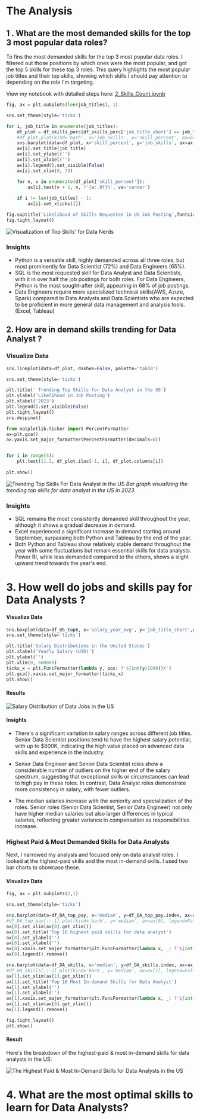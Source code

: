 # The Analysis

## 1 . What are the most demanded skills for the top 3 most popular data roles?

To fins the most demanded skills for the top 3 most popular data roles. I filtered out those positions by which ones were the most popular, and got the top 5 skills for these top 3 roles. This query highlights the most popular job titles and their top skills, showing which skills I should pay attention to depending on the role I'm targeting.

View my notebook with detailed steps here:
[2_Skills_Count.ipynb]()

```python
fig, ax = plt.subplots(len(job_titles), 1)

sns.set_theme(style='ticks')

for i, job_title in enumerate(job_titles):
    df_plot = df_skills_perc[df_skills_perc['job_title_short'] == job_title].head(5)
    #df_plot.plot(kind='barh', x='job_skills', y='skill_percent', ax=ax[i], title=job_title)
    sns.barplot(data=df_plot, x='skill_percent', y='job_skills', ax=ax[i], hue='skill_count', palette='dark:b_r')
    ax[i].set_title(job_title)
    ax[i].set_ylabel('')
    ax[i].set_xlabel('')
    ax[i].legend().set_visible(False)
    ax[i].set_xlim(0, 78)

    for n, v in enumerate(df_plot['skill_percent']):
        ax[i].text(v + 1, n, f'{v:.0f}%', va='center')
    
    if i != len(job_titles) - 1:
        ax[i].set_xticks([])

fig.suptitle('Likelihood of Skills Requested in US Job Posting',fontsize=15)   
fig.tight_layout()
```
![Visualization of Top Skills' for Data Nerds](Images/skill_demand_all_data_roles.png)

### Insights
- Python is a versatile skill, highly demanded across all three roles, but most prominently for Data Scientist (72%) and Data Engineers (65%).
- SQL is the most requested skill for Data Analyst and Data Scientists, with it in over half the job postings for both roles. For Data Engineers, Python is the most sought-after skill, appearing in 68% of job postings. 
- Data Engineers require more specialized technical skills(AWS, Azure, Spark) compared to Data Analysts and Data Scientists who are expected to be proficient in more general data management and analysis tools. (Excel, Tableau)

## 2. How are in demand skills trending for Data Analyst ? 
### Visualize Data

```python
sns.lineplot(data=df_plot, dashes=False, palette='tab10')

sns.set_theme(style='ticks')

plt.title(' Trending Top Skills for Data Analyst in the US')
plt.ylabel('Likelihood in Job Posting')
plt.xlabel('2023')
plt.legend().set_visible(False)
plt.tight_layout()
sns.despine()

from matplotlib.ticker import PercentFormatter
ax=plt.gca()
ax.yaxis.set_major_formatter(PercentFormatter(decimals=0))


for i in range(5):
    plt.text(11.2, df_plot.iloc[-1, i], df_plot.columns[i])
 
plt.show() 
```
![Trending Top Skills For Data Analyst in the US](Images/skill_trend_DA.png)
*Bar graph visualizing the trending top skills for data analyst in the US in 2023.*

### Insights
- SQL remains the most consistently demanded skill throughout the year, although it shows a gradual decrease in demand.
- Excel experienced a significant increase in demand starting around September, surpassing both Python and Tableau by the end of the year.
- Both Python and Tableau show relatively stable demand throughout the year with some fluctuations but remain essential skills for data analysts. Power BI, while less demanded compared to the others, shows a slight upward trend towards the year's end.

# 3. How well do jobs and skills pay for Data Analysts ? 

#### Visualize Data
```python
sns.boxplot(data=df_US_top6, x='salary_year_avg', y='job_title_short',order=job_order_df_US_top6)
sns.set_theme(style='ticks')

plt.title('Salary Distributions in the United States')
plt.xlabel('Yearly Salary (USD)')
plt.ylabel('')
plt.xlim(0, 600000)
ticks_x = plt.FuncFormatter(lambda y, pos: f'${int(y/1000)}K')
plt.gca().xaxis.set_major_formatter(ticks_x)
plt.show()
```

#### Results
![Salary Distribution of Data Jobs in the US](Images/salary.png)

#### Insights 

- There's a significant variation in salary ranges across different job titles. Senior Data Scientist positions tend to have the highest salary potential, with up to $600K, indicating the high value placed on advanced data skills and experience in the industry.

- Senior Data Engineer and Senior Data Scientist roles show a considerable number of outliers on the higher end of the salary spectrum, suggesting that exceptional skills or circumstances can lead to high pay in these roles. In contrast, Data Analyst roles demonstrate more consistency in salary, with fewer outliers.

- The median salaries increase with the seniority and specialization of the roles. Senior roles (Senior Data Scientist, Senior Data Engineer) not only have higher median salaries but also larger differences in typical salaries, reflecting greater variance in compensation as responsibilities increase.

### Highest Paid & Most Demanded Skills for Data Analysts
Next, I narrowed my analysis and focused only on data analyst roles. I looked at the highest-paid skills and the most in-demand skills. I used two bar charts to showcase these.

#### Visualize Data
```python
fig, ax = plt.subplots(2,1)

sns.set_theme(style='ticks')

sns.barplot(data=df_DA_top_pay, x='median', y=df_DA_top_pay.index, ax=ax[0], hue='median', palette=('dark:b_r'))
#df_DA_top_pay[::-1].plot(kind='barh', y='median', ax=ax[0], legend=False)
ax[0].set_xlim(ax[0].get_xlim())
ax[0].set_title('Top 10 highest paid skills for data analyst')
ax[0].set_ylabel('')
ax[0].set_xlabel('')
ax[0].xaxis.set_major_formatter(plt.FuncFormatter(lambda x, _: f'${int(x/100)}K')) 
ax[0].legend().remove()                                            

sns.barplot(data=df_DA_skills, x='median', y=df_DA_skills.index, ax=ax[1], hue='median',palette=('light:b'))
#df_DA_skills[::-1].plot(kind='barh', y='median', ax=ax[1], legend=False)
ax[1].set_xlim(ax[1].get_xlim())
ax[1].set_title('Top 10 Most In-demand Skills for Data Analyst')
ax[1].set_ylabel('')
ax[1].set_xlabel('')
ax[1].xaxis.set_major_formatter(plt.FuncFormatter(lambda x, _: f'${int(x/100)}K'))
ax[1].set_xlim(ax[0].get_xlim())
ax[1].legend().remove()

fig.tight_layout()
plt.show()
```

#### Result
Here's the breakdown of the highest-paid & most in-demand skills for data analysts in the US:

![The Highest Paid & Most In-Demand Skills for Data Analysts in the US](Images/hight_paid_most_demand.png)

# 4. What are the most optimal skills to learn for Data Analysts?
